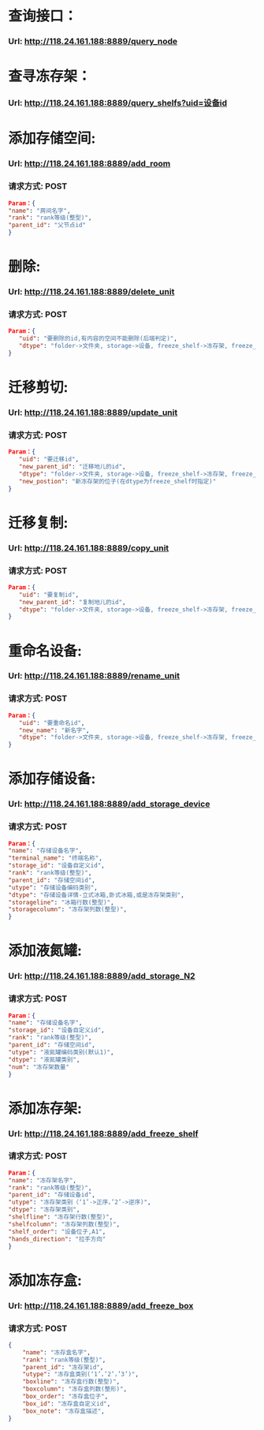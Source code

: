 # 查询接口： 
###  Url:  http://118.24.161.188:8889/query_node
    
# 查寻冻存架： 
###  Url:  http://118.24.161.188:8889/query_shelfs?uid=设备id

# 添加存储空间:
###  Url: http://118.24.161.188:8889/add_room
###  请求方式: POST
```json
Param：{
"name": "房间名字", 
"rank": "rank等级(整型)", 
"parent_id": "父节点id"
}
```

# 删除:
###  Url: http://118.24.161.188:8889/delete_unit
###  请求方式: POST
```json
Param：{
   "uid": "要删除的id,有内容的空间不能删除(后端判定)",
   "dtype": "folder->文件夹, storage->设备, freeze_shelf->冻存架, freeze_box->冻存盒",
}
```

# 迁移剪切:
###  Url: http://118.24.161.188:8889/update_unit
###  请求方式: POST
```json
Param：{
   "uid": "要迁移id",  
   "new_parent_id": "迁移地儿的id",
   "dtype": "folder->文件夹, storage->设备, freeze_shelf->冻存架, freeze_box->冻存盒",
   "new_postion": "新冻存架的位子(在dtype为freeze_shelf时指定)"
}
```

# 迁移复制:
###  Url: http://118.24.161.188:8889/copy_unit
###  请求方式: POST
```json
Param：{
   "uid": "要复制id",  
   "new_parent_id": "复制地儿的id",
   "dtype": "folder->文件夹, storage->设备, freeze_shelf->冻存架, freeze_box->冻存盒",
}
```

# 重命名设备:
###  Url: http://118.24.161.188:8889/rename_unit
###  请求方式: POST
```json
Param：{
   "uid": "要重命名id",  
   "new_name": "新名字",
   "dtype": "folder->文件夹, storage->设备, freeze_shelf->冻存架, freeze_box->冻存盒",
}
```

# 添加存储设备:
### Url: http://118.24.161.188:8889/add_storage_device
### 请求方式: POST
```json
Param：{
"name": "存储设备名字",
"terminal_name": "终端名称",
"storage_id": "设备自定义id",
"rank": "rank等级(整型)", 
"parent_id": "存储空间id",
"utype": "存储设备编码类别",
"dtype": "存储设备详情-立式冰箱,卧式冰箱,或是冻存架类别",
"storageline": "冰箱行数(整型)", 
"storagecolumn": "冻存架列数(整型)",
}
```

# 添加液氮罐:
### Url: http://118.24.161.188:8889/add_storage_N2
### 请求方式: POST
```json
Param：{
"name": "存储设备名字",
"storage_id": "设备自定义id",
"rank": "rank等级(整型)", 
"parent_id": "存储空间id",
"utype": "液氮罐编码类别(默认1)",
"dtype": "液氮罐类别",
"num": "冻存架数量"
}
```

# 添加冻存架:
### Url: http://118.24.161.188:8889/add_freeze_shelf
### 请求方式: POST
```json
Param：{
"name": "冻存架名字", 
"rank": "rank等级(整型)", 
"parent_id": "存储设备id",
"utype": "冻存架类别（‘1’->正序，’2’->逆序)",
"dtype": "冻存架类别",
"shelfline": "冻存架行数(整型)", 
"shelfcolumn": "冻存架列数(整型)",
"shelf_order": "设备位子,A1",
"hands_direction": "拉手方向"
}
```

# 添加冻存盒:
### Url: http://118.24.161.188:8889/add_freeze_box
### 请求方式: POST
```json
{
    "name": "冻存盒名字", 
    "rank": "rank等级(整型)", 
    "parent_id": "冻存架id",
    "utype": "冻存盒类别(‘1’，’2’，’3’)",
    "boxline": "冻存盒行数(整型)", 
    "boxcolumn": "冻存盒列数(整形)",
    "box_order": "冻存盒位子",
    "box_id": "冻存盒自定义id",
    "box_note": "冻存盒描述",
}
```
